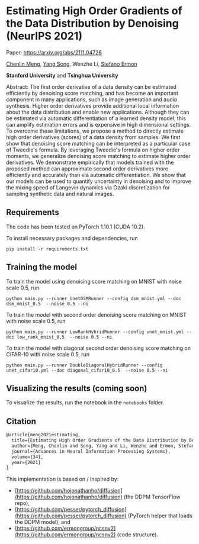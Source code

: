 # Estimating High Order Gradients of the Data Distribution by Denoising (NeurIPS 2021)

Paper: https://arxiv.org/abs/2111.04726

[Chenlin Meng](https://cs.stanford.edu/~chenlin/), [Yang Song](https://yang-song.github.io/), Wenzhe Li, [Stefano Ermon](https://cs.stanford.edu/~ermon/)

**Stanford University** and **Tsinghua University**

Abstract: The first order derivative of a data density can be estimated efficiently by denoising score matching, and has become an important component in many applications, such as image generation and audio synthesis. Higher order derivatives provide additional local information about the data distribution and enable new applications. Although they can be estimated via automatic differentiation of a learned density model, this can amplify estimation errors and is expensive in high dimensional settings. To overcome these limitations, we propose a method to directly estimate high order derivatives (scores) of a data density from samples. We first show that denoising score matching can be interpreted as a particular case of Tweedie's formula. By leveraging Tweedie's formula on higher order moments, we generalize denoising score matching to estimate higher order derivatives. We demonstrate empirically that models trained with the proposed method can approximate second order derivatives more efficiently and accurately than via automatic differentiation. We show that our models can be used to quantify uncertainty in denoising and to improve the mixing speed of Langevin dynamics via Ozaki discretization for sampling synthetic data and natural images.

## Requirements

The code has been tested on PyTorch 1.10.1 (CUDA 10.2).

To install necessary packages and dependencies, run
```
pip install -r requirements.txt
```

## Training the model
To train the model using denoising score matching on MNIST with noise scale 0.5, run

```
python main.py --runner UnetDSMRunner --config dsm_mnist.yml --doc dsm_mnist_0.5  --noise 0.5 --ni
```

To train the model with second order denoising score matching on MNIST with noise scale 0.5, run

```
python main.py --runner LowRankHybridRunner --config unet_mnist.yml --doc low_rank_mnist_0.5  --noise 0.5 --ni
```

To train the model with diagonal second order denoising score matching on CIFAR-10 with noise scale 0.5, run

```
python main.py --runner DoubleDiagonalHybridRunner --config unet_cifar10.yml --doc diagonal_cifar10_0.5  --noise 0.5 --ni
```

## Visualizing the results (coming soon)
To visualize the results, run the notebook in the  `notebooks` folder. 

## Citation

```tex
@article{meng2021estimating,
  title={Estimating High Order Gradients of the Data Distribution by Denoising},
  author={Meng, Chenlin and Song, Yang and Li, Wenzhe and Ermon, Stefano},
  journal={Advances in Neural Information Processing Systems},
  volume={34},
  year={2021}
}
```

This implementation is based on / inspired by:

- [https://github.com/hojonathanho/diffusion](https://github.com/hojonathanho/diffusion) (the DDPM TensorFlow repo), 
- [https://github.com/pesser/pytorch_diffusion](https://github.com/pesser/pytorch_diffusion) (PyTorch helper that loads the DDPM model), and
- [https://github.com/ermongroup/ncsnv2](https://github.com/ermongroup/ncsnv2) (code structure).
